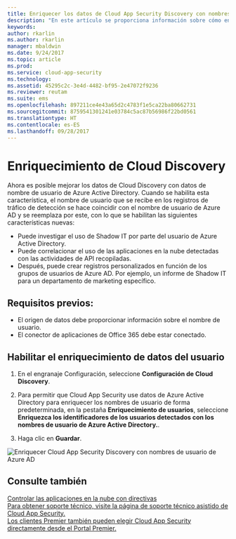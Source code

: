 ```yaml
---
title: Enriquecer los datos de Cloud App Security Discovery con nombres de usuario de Azure AD | Microsoft Docs
description: "En este artículo se proporciona información sobre cómo enriquecer los datos de Cloud App Security Discovery con nombres de usuario de Azure AD."
keywords: 
author: rkarlin
ms.author: rkarlin
manager: mbaldwin
ms.date: 9/24/2017
ms.topic: article
ms.prod: 
ms.service: cloud-app-security
ms.technology: 
ms.assetid: 45295c2c-3e4d-4482-bf95-2e47072f9236
ms.reviewer: reutam
ms.suite: ems
ms.openlocfilehash: 897211ce4e43a65d2c4783f1e5ca22ba80662731
ms.sourcegitcommit: 8759541301241e03784c5ac87b56986f22bd0561
ms.translationtype: HT
ms.contentlocale: es-ES
ms.lasthandoff: 09/28/2017
---
```

# <a name="cloud-discovery-enrichment"></a>Enriquecimiento de Cloud Discovery

Ahora es posible mejorar los datos de Cloud Discovery con datos de nombre de usuario de Azure Active Directory. Cuando se habilita esta característica, el nombre de usuario que se recibe en los registros de tráfico de detección se hace coincidir con el nombre de usuario de Azure AD y se reemplaza por este, con lo que se habilitan las siguientes características nuevas:
-   Puede investigar el uso de Shadow IT por parte del usuario de Azure Active Directory.
-   Puede correlacionar el uso de las aplicaciones en la nube detectadas con las actividades de API recopiladas.
-   Después, puede crear registros personalizados en función de los grupos de usuarios de Azure AD. Por ejemplo, un informe de Shadow IT para un departamento de marketing específico.


## <a name="prerequisites"></a>Requisitos previos:
- El origen de datos debe proporcionar información sobre el nombre de usuario.
- El conector de aplicaciones de Office 365 debe estar conectado.

## <a name="enabling-user-data-enrichment"></a>Habilitar el enriquecimiento de datos del usuario 
    
1. En el engranaje Configuración, seleccione **Configuración de Cloud Discovery**.
     
2. Para permitir que Cloud App Security use datos de Azure Active Directory para enriquecer los nombres de usuario de forma predeterminada, en la pestaña **Enriquecimiento de usuarios**, seleccione **Enriquezca los identificadores de los usuarios detectados con los nombres de usuario de Azure Active Directory.**.

3. Haga clic en **Guardar**.
 
![Enriquecer Cloud App Security Discovery con nombres de usuario de Azure AD](./media/discovery-enrichment.png)
  

  
      
## <a name="see-also"></a>Consulte también  
[Controlar las aplicaciones en la nube con directivas](control-cloud-apps-with-policies.md)   
[Para obtener soporte técnico, visite la página de soporte técnico asistido de Cloud App Security.](http://support.microsoft.com/oas/default.aspx?prid=16031)   
[Los clientes Premier también pueden elegir Cloud App Security directamente desde el Portal Premier.](https://premier.microsoft.com/)  
    
      
  